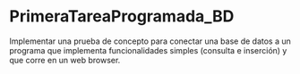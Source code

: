 # PrimeraTareaProgramada_BD
Implementar una prueba de concepto para conectar una base de datos a un programa que implementa funcionalidades simples (consulta e inserción) y que corre en un web browser. 
